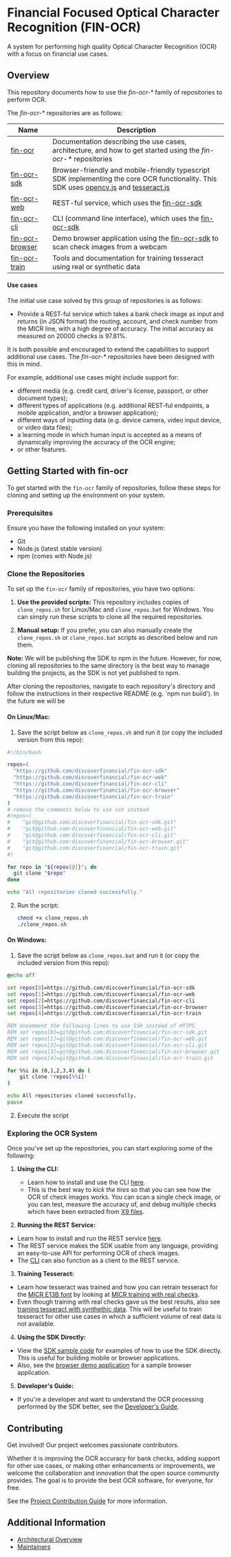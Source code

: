 # Financial Focused Optical Character Recognition (FIN-OCR)

A system for performing high quality Optical Character Recognition (OCR) with a focus on financial use cases.

## Overview

This repository documents how to use the *fin-ocr-\** family of repositories to perform OCR.

The *fin-ocr-\** repositories are as follows:

| Name | Description |
| ---- | ----------- |
| [fin-ocr](https://github.com/discoverfinancial/fin-ocr) | Documentation describing the use cases, architecture, and how to get started using the *fin-ocr-\** repositories |
| [fin-ocr-sdk](https://github.com/discoverfinancial/fin-ocr-sdk) | Browser-friendly and mobile-friendly typescript SDK implementing the core OCR functionality.  This SDK uses [opencv.js](https://github.com/TechStark/opencv-js) and [tesseract.js](https://tesseract.projectnaptha.com/) |
| [fin-ocr-web](https://github.com/discoverfinancial/fin-ocr-web) | REST-ful service, which uses the [fin-ocr-sdk](https://github.com/discoverfinancial/fin-ocr-sdk) |
| [fin-ocr-cli](https://github.com/discoverfinancial/fin-ocr-cli) | CLI (command line interface), which uses the [fin-ocr-sdk](https://github.com/discoverfinancial/fin-ocr-sdk) |
| [fin-ocr-browser](https://github.com/discoverfinancial/fin-ocr-browser) | Demo browser application using the [fin-ocr-sdk](https://github.com/discoverfinancial/fin-ocr-sdk) to scan check images from a webcam |
| [fin-ocr-train](https://github.com/discoverfinancial/fin-ocr-train) | Tools and documentation for training tesseract using real or synthetic data |

#### Use cases
The initial use case solved by this group of repositories is as follows:

* Provide a REST-ful service which takes a bank check image as input and returns (in JSON format) the routing, account, and check number from the MICR line, with a high degree of accuracy.  The initial accuracy as measured on 20000 checks is 97.81%.

It is both possible and encouraged to extend the capabilities to support additional use cases.  The *fin-ocr-\** repositories have been designed with this in mind.

For example, additional use cases might include support for:
* different media (e.g. credit card, driver's license, passport, or other document types);
* different types of applications (e.g. additional REST-ful endpoints, a mobile application, and/or a browser application);
* different ways of inputting data (e.g. device camera, video input device, or video data files);
* a learning mode in which human input is accepted as a means of dynamically improving the accuracy of the OCR engine;
* or other features.

## Getting Started with fin-ocr

To get started with the `fin-ocr` family of repositories, follow these steps for cloning and setting up the environment on your system.

### Prerequisites

Ensure you have the following installed on your system:

- Git
- Node.js (latest stable version)
- npm (comes with Node.js)

### Clone the Repositories

To set up the `fin-ocr` family of repositories, you have two options:

1. **Use the provided scripts:**
   This repository includes copies of `clone_repos.sh` for Linux/Mac and `clone_repos.bat` for Windows. You can simply run these scripts to clone all the required repositories.

2. **Manual setup:**
   If you prefer, you can also manually create the `clone_repos.sh` or `clone_repos.bat` scripts as described below and run them.

**Note:** We will be publishing the SDK to npm in the future. However, for now, cloning all repositories to the same directory is the best way to manage building the projects, as the SDK is not yet published to npm.

After cloning the repositories, navigate to each repository's directory and follow the instructions in their respective README (e.g. `npm run build'). In the future we will be

#### On Linux/Mac:
1. Save the script below as `clone_repos.sh` and run it (or copy the included version from this repo):

```bash
#!/bin/bash

repos=(
  "https://github.com/discoverfinancial/fin-ocr-sdk"
  "https://github.com/discoverfinancial/fin-ocr-web"
  "https://github.com/discoverfinancial/fin-ocr-cli"
  "https://github.com/discoverfinancial/fin-ocr-browser"
  "https://github.com/discoverfinancial/fin-ocr-train"
)
# remove the comments below to use ssh instead
#repos=(
#    "git@github.com:discoverfinancial/fin-ocr-sdk.git"
#    "git@github.com:discoverfinancial/fin-ocr-web.git"
#    "git@github.com:discoverfinancial/fin-ocr-cli.git"
#    "git@github.com:discoverfinancial/fin-ocr-browser.git"
#    "git@github.com:discoverfinancial/fin-ocr-train.git"
#)

for repo in "${repos[@]}"; do
  git clone "$repo"
done

echo "All repositories cloned successfully."
```

2. Run the script:

    ```bash
    chmod +x clone_repos.sh
    ./clone_repos.sh
    ```

#### On Windows:
1. Save the script below as `clone_repos.bat` and run it (or copy the included version from this repo):

```bat
@echo off

set repos[0]=https://github.com/discoverfinancial/fin-ocr-sdk
set repos[1]=https://github.com/discoverfinancial/fin-ocr-web
set repos[2]=https://github.com/discoverfinancial/fin-ocr-cli
set repos[3]=https://github.com/discoverfinancial/fin-ocr-browser
set repos[4]=https://github.com/discoverfinancial/fin-ocr-train

REM Uncomment the following lines to use SSH instead of HTTPS
REM set repos[0]=git@github.com:discoverfinancial/fin-ocr-sdk.git
REM set repos[1]=git@github.com:discoverfinancial/fin-ocr-web.git
REM set repos[2]=git@github.com:discoverfinancial/fin-ocr-cli.git
REM set repos[3]=git@github.com:discoverfinancial/fin-ocr-browser.git
REM set repos[4]=git@github.com:discoverfinancial/fin-ocr-train.git

for %%i in (0,1,2,3,4) do (
    git clone !repos[%%i]!
)

echo All repositories cloned successfully.
pause
```

2. Execute the script

### Exploring the OCR System

Once you've set up the repositories, you can start exploring some of the following:

1. **Using the CLI:**
   - Learn how to install and use the CLI [here](https://github.com/discoverfinancial/fin-ocr-cli?tab=readme-ov-file#fin-ocr-cli).
   - This is the best way to *kick the tires* so that you can see how the OCR of check images works.  You can scan a single check image, or you can test, measure the accuracy of, and debug multiple checks which have been extracted from [X9 files](https://www.frbservices.org/binaries/content/assets/crsocms/financial-services/check/setup/frb-x937-standards-reference.pdf).

2. **Running the REST Service:**
  - Learn how to install and run the REST service [here](https://github.com/discoverfinancial/fin-ocr-web?tab=readme-ov-file#fin-ocr-web).
  - The REST service makes the SDK usable from any language, providing an easy-to-use API for performing OCR of check images.
  - The [CLI](https://github.com/discoverfinancial/fin-ocr-cli?tab=readme-ov-file#fin-ocr-cli) can also function as a client to the REST service.

3. **Training Tesseract:**
  - Learn how tesseract was trained and how you can retrain tesseract for the [MICR E13B font](https://en.wikipedia.org/wiki/Magnetic_ink_character_recognition#E-13B) by looking at [MICR training with real checks](https://github.com/discoverfinancial/fin-ocr-train/blob/main/real/README.md#micr-training-with-real-checks).
  - Even though training with real checks gave us the best results, also see [training tesseract with synthethic data](https://github.com/discoverfinancial/fin-ocr-train/blob/main/synthetic/README.md#tesseract-auto-training).  This will be useful to train tesseract for other use cases in which a sufficient volume of real data is not available.

4. **Using the SDK Directly:**
  - View the [SDK sample code](https://github.com/discoverfinancial/fin-ocr-sdk?tab=readme-ov-file#sample-code) for examples of how to use the SDK directly. This is useful for building mobile or browser applications.
  - Also, see the [browser demo application](https://github.com/discoverfinancial/fin-ocr-browser?tab=readme-ov-file#fin-ocr-browser-based-demo-application) for a sample browser application.

5. **Developer's Guide:**
  - If you're a developer and want to understand the OCR processing performed by the SDK better, see the [Developer's Guide](./DEV_GUIDE.md).

## Contributing

Get involved!  Our project welcomes passionate contributors.

Whether it is improving the OCR accuracy for bank checks, adding support for other use cases, or making other enhancements or improvements, we welcome the collaboration and innovation that the open source community provides.  The goal is to provide the best OCR software, for everyone, for free.

See the [Project Contribution Guide](./CONTRIBUTE.md) for more information.

## Additional Information

* [Architectural Overview](./ARCHITECTURE.md)
* [Maintainers](./MAINTAINERS.md)
